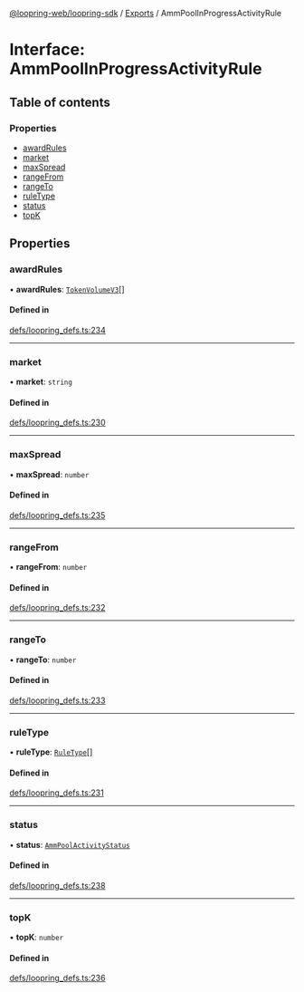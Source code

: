 [@loopring-web/loopring-sdk](../README.md) / [Exports](../modules.md) / AmmPoolInProgressActivityRule

# Interface: AmmPoolInProgressActivityRule

## Table of contents

### Properties

- [awardRules](AmmPoolInProgressActivityRule.md#awardrules)
- [market](AmmPoolInProgressActivityRule.md#market)
- [maxSpread](AmmPoolInProgressActivityRule.md#maxspread)
- [rangeFrom](AmmPoolInProgressActivityRule.md#rangefrom)
- [rangeTo](AmmPoolInProgressActivityRule.md#rangeto)
- [ruleType](AmmPoolInProgressActivityRule.md#ruletype)
- [status](AmmPoolInProgressActivityRule.md#status)
- [topK](AmmPoolInProgressActivityRule.md#topk)

## Properties

### awardRules

• **awardRules**: [`TokenVolumeV3`](TokenVolumeV3.md)[]

#### Defined in

[defs/loopring_defs.ts:234](https://github.com/Loopring/loopring_sdk/blob/c031084/src/defs/loopring_defs.ts#L234)

___

### market

• **market**: `string`

#### Defined in

[defs/loopring_defs.ts:230](https://github.com/Loopring/loopring_sdk/blob/c031084/src/defs/loopring_defs.ts#L230)

___

### maxSpread

• **maxSpread**: `number`

#### Defined in

[defs/loopring_defs.ts:235](https://github.com/Loopring/loopring_sdk/blob/c031084/src/defs/loopring_defs.ts#L235)

___

### rangeFrom

• **rangeFrom**: `number`

#### Defined in

[defs/loopring_defs.ts:232](https://github.com/Loopring/loopring_sdk/blob/c031084/src/defs/loopring_defs.ts#L232)

___

### rangeTo

• **rangeTo**: `number`

#### Defined in

[defs/loopring_defs.ts:233](https://github.com/Loopring/loopring_sdk/blob/c031084/src/defs/loopring_defs.ts#L233)

___

### ruleType

• **ruleType**: [`RuleType`](../enums/RuleType.md)[]

#### Defined in

[defs/loopring_defs.ts:231](https://github.com/Loopring/loopring_sdk/blob/c031084/src/defs/loopring_defs.ts#L231)

___

### status

• **status**: [`AmmPoolActivityStatus`](../enums/AmmPoolActivityStatus.md)

#### Defined in

[defs/loopring_defs.ts:238](https://github.com/Loopring/loopring_sdk/blob/c031084/src/defs/loopring_defs.ts#L238)

___

### topK

• **topK**: `number`

#### Defined in

[defs/loopring_defs.ts:236](https://github.com/Loopring/loopring_sdk/blob/c031084/src/defs/loopring_defs.ts#L236)
